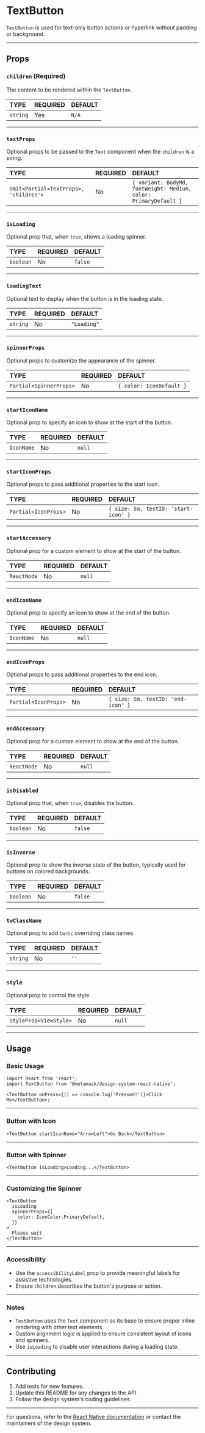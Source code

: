 # TextButton

`TextButton` is used for text-only button actions or hyperlink without padding or background.

---

## Props

### `children` (Required)

The content to be rendered within the `TextButton`.

| TYPE     | REQUIRED | DEFAULT |
| :------- | :------- | :------ |
| `string` | Yes      | `N/A`   |

---

### `textProps`

Optional props to be passed to the `Text` component when the `children` is a string.

| TYPE                                   | REQUIRED | DEFAULT                                                          |
| :------------------------------------- | :------- | :--------------------------------------------------------------- |
| `Omit<Partial<TextProps>, 'children'>` | No       | `{ variant: BodyMd, fontWeight: Medium, color: PrimaryDefault }` |

---

### `isLoading`

Optional prop that, when `true`, shows a loading spinner.

| TYPE      | REQUIRED | DEFAULT |
| :-------- | :------- | :------ |
| `boolean` | No       | `false` |

---

### `loadingText`

Optional text to display when the button is in the loading state.

| TYPE     | REQUIRED | DEFAULT     |
| :------- | :------- | :---------- |
| `string` | No       | `"Loading"` |

---

### `spinnerProps`

Optional props to customize the appearance of the spinner.

| TYPE                    | REQUIRED | DEFAULT                  |
| :---------------------- | :------- | :----------------------- |
| `Partial<SpinnerProps>` | No       | `{ color: IconDefault }` |

---

### `startIconName`

Optional prop to specify an icon to show at the start of the button.

| TYPE       | REQUIRED | DEFAULT |
| :--------- | :------- | :------ |
| `IconName` | No       | `null`  |

---

### `startIconProps`

Optional props to pass additional properties to the start icon.

| TYPE                 | REQUIRED | DEFAULT                              |
| :------------------- | :------- | :----------------------------------- |
| `Partial<IconProps>` | No       | `{ size: Sm, testID: 'start-icon' }` |

---

### `startAccessory`

Optional prop for a custom element to show at the start of the button.

| TYPE        | REQUIRED | DEFAULT |
| :---------- | :------- | :------ |
| `ReactNode` | No       | `null`  |

---

### `endIconName`

Optional prop to specify an icon to show at the end of the button.

| TYPE       | REQUIRED | DEFAULT |
| :--------- | :------- | :------ |
| `IconName` | No       | `null`  |

---

### `endIconProps`

Optional props to pass additional properties to the end icon.

| TYPE                 | REQUIRED | DEFAULT                            |
| :------------------- | :------- | :--------------------------------- |
| `Partial<IconProps>` | No       | `{ size: Sm, testID: 'end-icon' }` |

---

### `endAccessory`

Optional prop for a custom element to show at the end of the button.

| TYPE        | REQUIRED | DEFAULT |
| :---------- | :------- | :------ |
| `ReactNode` | No       | `null`  |

---

### `isDisabled`

Optional prop that, when `true`, disables the button.

| TYPE      | REQUIRED | DEFAULT |
| :-------- | :------- | :------ |
| `boolean` | No       | `false` |

---

### `isInverse`

Optional prop to show the inverse state of the button, typically used for buttons on colored backgrounds.

| TYPE      | REQUIRED | DEFAULT |
| :-------- | :------- | :------ |
| `boolean` | No       | `false` |

---

### `twClassName`

Optional prop to add `twrnc` overriding class names.

| TYPE     | REQUIRED | DEFAULT |
| :------- | :------- | :------ |
| `string` | No       | `''`    |

---

### `style`

Optional prop to control the style.

| TYPE                   | REQUIRED | DEFAULT |
| :--------------------- | :------- | :------ |
| `StyleProp<ViewStyle>` | No       | `null`  |

---

## Usage

### Basic Usage

```tsx
import React from 'react';
import TextButton from '@metamask/design-system-react-native';

<TextButton onPress={() => console.log('Pressed!')}>Click Me</TextButton>;
```

---

### Button with Icon

```tsx
<TextButton startIconName="ArrowLeft">Go Back</TextButton>
```

---

### Button with Spinner

```tsx
<TextButton isLoading>Loading...</TextButton>
```

---

### Customizing the Spinner

```tsx
<TextButton
  isLoading
  spinnerProps={{
    color: IconColor.PrimaryDefault,
  }}
>
  Please wait
</TextButton>
```

---

### Accessibility

- Use the `accessibilityLabel` prop to provide meaningful labels for assistive technologies.
- Ensure `children` describes the button's purpose or action.

---

### Notes

- `TextButton` uses the `Text` component as its base to ensure proper inline rendering with other text elements.
- Custom alignment logic is applied to ensure consistent layout of icons and spinners.
- Use `isLoading` to disable user interactions during a loading state.

---

## Contributing

1. Add tests for new features.
2. Update this README for any changes to the API.
3. Follow the design system's coding guidelines.

---

For questions, refer to the [React Native documentation](https://reactnative.dev/docs) or contact the maintainers of the design system.
